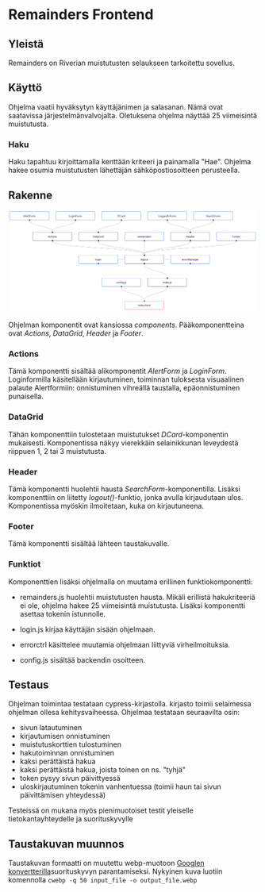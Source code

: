 # Remainders Frontend

## Yleistä

Remainders on Riverian muistutusten selaukseen tarkoitettu sovellus. 

## Käyttö

Ohjelma vaatii hyväksytyn käyttäjänimen ja salasanan. Nämä ovat saatavissa järjestelmänvalvojalta. 
Oletuksena ohjelma näyttää 25 viimeisintä muistutusta.

### Haku

Haku tapahtuu kirjoittamalla kenttään kriteeri ja painamalla "Hae". Ohjelma hakee osumia muistutusten lähettäjän sähköpostiosoitteen perusteella.

## Rakenne

![Ohjelman rakennekaavio](rakenne.png)

Ohjelman komponentit ovat kansiossa *components*. Pääkomponentteina ovat *Actions*, *DataGrid*, *Header* ja *Footer*.

### Actions

Tämä komponentti sisältää alikomponentit *AlertForm* ja *LoginForm*. Loginformilla käsitellään kirjautuminen, toiminnan tuloksesta visuaalinen palaute Alertformiin: onnistuminen vihreällä taustalla, epäonnistuminen punaisella.

### DataGrid

Tähän komponenttiin tulostetaan muistutukset *DCard*-komponentin mukaisesti. Komponentissa näkyy vierekkäin selainikkunan leveydestä riippuen 1, 2 tai 3 muistutusta.

### Header

Tämä komponentti huolehtii hausta *SearchForm*-komponentilla. Lisäksi komponenttiin on liitetty *logout()*-funktio, jonka avulla kirjaudutaan ulos. Komponentissa myöskin ilmoitetaan, kuka on kirjautuneena.

### Footer

Tämä komponentti sisältää lähteen taustakuvalle.

### Funktiot

Komponenttien lisäksi ohjelmalla on muutama erillinen funktiokomponentti:

- remainders.js huolehtii muistutusten hausta. Mikäli erillistä hakukriteeriä ei ole, ohjelma hakee 25 viimeisintä muistutusta. Lisäksi komponentti asettaa tokenin istunnolle.

- login.js kirjaa käyttäjän sisään ohjelmaan.

- errorctrl käsittelee muutamia ohjelmaan liittyviä virheilmoituksia.

- config.js sisältää backendin osoitteen.

## Testaus

Ohjelman toimintaa testataan cypress-kirjastolla. kirjasto toimii selaimessa ohjelman ollesa kehitysvaiheessa. Ohjelmaa testataan seuraavilta osin:

- sivun latautuminen
- kirjautumisen onnistuminen
- muistutuskorttien tulostuminen
- hakutoiminnan onnistuminen
- kaksi perättäistä hakua
- kaksi perättäistä hakua, joista toinen on ns. "tyhjä"
- token pysyy sivun päivittyessä
- uloskirjautuminen tokenin vanhentuessa (toimii haun tai sivun päivittämisen yhteydessä)

Testeissä on mukana myös pienimuotoiset testit yleiselle tietokantayhteydelle ja suorituskyvylle

## Taustakuvan muunnos

Taustakuvan formaatti on muutettu webp-muotoon [Googlen konvertterilla](https://developers.google.com/speed/webp)suorituskyvyn parantamiseksi. Nykyinen kuva luotiin komennolla `cwebp -q 50 input_file -o output_file.webp`